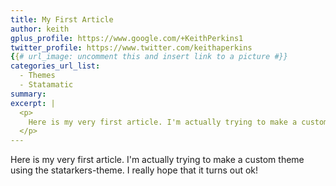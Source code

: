 ```yaml
---
title: My First Article
author: keith
gplus_profile: https://www.google.com/+KeithPerkins1
twitter_profile: https://www.twitter.com/keithaperkins
{{# url_image: uncomment this and insert link to a picture #}} 
categories_url_list:
  - Themes
  - Statamatic
summary:
excerpt: |
  <p>
  	Here is my very first article. I'm actually trying to make a custom theme using the statarkers-theme. I really hope that it turns out ok!
  </p>
---
```

<p>
	Here is my very first article.  I'm actually trying to make a custom theme using the statarkers-theme. I really hope that it turns out ok!
</p>